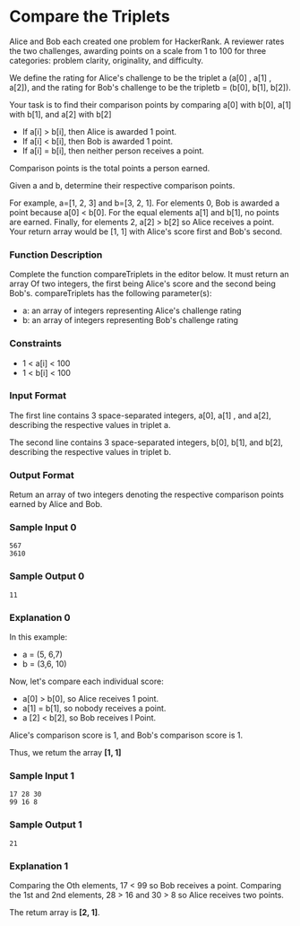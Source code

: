 # Compare the Triplets
Alice and Bob each created one problem for HackerRank. A reviewer rates the two challenges, awarding points on a 
scale from 1 to 100 for three categories: problem clarity, originality, and difficulty. 

We define the rating for Alice's challenge to be the triplet a (a[0] , a[1] , a[2]), and the rating for Bob's challenge 
to be the tripletb = (b[0], b[1], b[2]). 

Your task is to find their comparison points by comparing a[0] with b[0], a[1] with b[1], and a[2] with b[2] 

- If a[i] > b[i], then Alice is awarded 1 point. 
- If a[i] < b[i], then Bob is awarded 1 point. 
- If a[i] = b[i], then neither person receives a point.

Comparison points is the total points a person earned.

Given a and b, determine their respective comparison points.

For example, a=[1, 2, 3] and b=[3, 2, 1]. For elements 0, Bob is awarded a point because a[0] < b[0]. For the 
equal elements a[1] and b[1], no points are earned. Finally, for elements 2, a[2] > b[2] so Alice receives a point. 
Your return array would be [1, 1] with Alice's score first and Bob's second. 

### Function Description

Complete the function compareTriplets in the editor below. It must return an array Of two integers, the first being 
Alice's score and the second being Bob's. 
compareTriplets has the following parameter(s): 

- a: an array of integers representing Alice's challenge rating 
- b: an array of integers representing Bob's challenge rating 

### Constraints

- 1 < a[i] < 100 
- 1 < b[i] < 100 

### Input Format

The first line contains 3 space-separated integers, a[0], a[1] , and a[2], describing the respective values in triplet a. 

The second line contains 3 space-separated integers, b[0], b[1], and b[2], describing the respective values in triplet 
b. 

### Output Format
Retum an array of two integers denoting the respective comparison points earned by Alice and Bob. 

### Sample Input 0
```
567 
3610 
```
### Sample Output 0
```
11
``` 

### Explanation 0
In this example: 
- a = (5, 6,7) 
- b = (3,6, 10) 

Now, let's compare each individual score: 
- a[0] > b[0], so Alice receives 1 point. 
- a[1] = b[1], so nobody receives a point. 
- a [2] < b[2], so Bob receives I Point. 

Alice's comparison score is 1, and Bob's comparison score is 1. 

Thus, we retum the array **[1, 1]** 

### Sample Input 1
``` 
17 28 30 
99 16 8 
```
### Sample Output 1
```
21 
```
### Explanation 1

Comparing the Oth elements, 17 < 99 so Bob receives a point. 
Comparing the 1st and 2nd elements, 28 > 16 and 30 > 8 so Alice receives two points. 

The retum array is **[2, 1]**. 